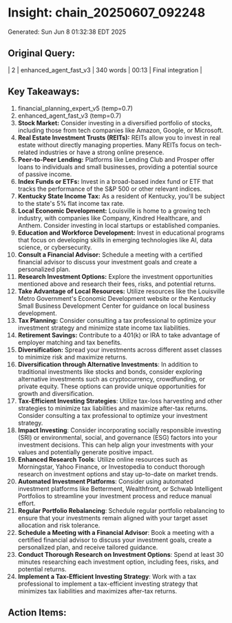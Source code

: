 # Insight: chain_20250607_092248
Generated: Sun Jun  8 01:32:38 EDT 2025

## Original Query:
| 2 | enhanced_agent_fast_v3 | 340 words | 00:13 | Final integration |

## Key Takeaways:
1. financial_planning_expert_v5 (temp=0.7)
2. enhanced_agent_fast_v3 (temp=0.7)
1. **Stock Market:** Consider investing in a diversified portfolio of stocks, including those from tech companies like Amazon, Google, or Microsoft.
2. **Real Estate Investment Trusts (REITs):** REITs allow you to invest in real estate without directly managing properties. Many REITs focus on tech-related industries or have a strong online presence.
3. **Peer-to-Peer Lending:** Platforms like Lending Club and Prosper offer loans to individuals and small businesses, providing a potential source of passive income.
4. **Index Funds or ETFs:** Invest in a broad-based index fund or ETF that tracks the performance of the S&P 500 or other relevant indices.
1. **Kentucky State Income Tax:** As a resident of Kentucky, you'll be subject to the state's 5% flat income tax rate.
2. **Local Economic Development:** Louisville is home to a growing tech industry, with companies like Company, Kindred Healthcare, and Anthem. Consider investing in local startups or established companies.
3. **Education and Workforce Development:** Invest in educational programs that focus on developing skills in emerging technologies like AI, data science, or cybersecurity.
1. **Consult a Financial Advisor:** Schedule a meeting with a certified financial advisor to discuss your investment goals and create a personalized plan.
2. **Research Investment Options:** Explore the investment opportunities mentioned above and research their fees, risks, and potential returns.
3. **Take Advantage of Local Resources:** Utilize resources like the Louisville Metro Government's Economic Development website or the Kentucky Small Business Development Center for guidance on local business development.
1. **Tax Planning:** Consider consulting a tax professional to optimize your investment strategy and minimize state income tax liabilities.
2. **Retirement Savings:** Contribute to a 401(k) or IRA to take advantage of employer matching and tax benefits.
3. **Diversification:** Spread your investments across different asset classes to minimize risk and maximize returns.
1. **Diversification through Alternative Investments**: In addition to traditional investments like stocks and bonds, consider exploring alternative investments such as cryptocurrency, crowdfunding, or private equity. These options can provide unique opportunities for growth and diversification.
2. **Tax-Efficient Investing Strategies**: Utilize tax-loss harvesting and other strategies to minimize tax liabilities and maximize after-tax returns. Consider consulting a tax professional to optimize your investment strategy.
3. **Impact Investing**: Consider incorporating socially responsible investing (SRI) or environmental, social, and governance (ESG) factors into your investment decisions. This can help align your investments with your values and potentially generate positive impact.
1. **Enhanced Research Tools**: Utilize online resources such as Morningstar, Yahoo Finance, or Investopedia to conduct thorough research on investment options and stay up-to-date on market trends.
2. **Automated Investment Platforms**: Consider using automated investment platforms like Betterment, Wealthfront, or Schwab Intelligent Portfolios to streamline your investment process and reduce manual effort.
3. **Regular Portfolio Rebalancing**: Schedule regular portfolio rebalancing to ensure that your investments remain aligned with your target asset allocation and risk tolerance.
1. **Schedule a Meeting with a Financial Advisor**: Book a meeting with a certified financial advisor to discuss your investment goals, create a personalized plan, and receive tailored guidance.
2. **Conduct Thorough Research on Investment Options**: Spend at least 30 minutes researching each investment option, including fees, risks, and potential returns.
3. **Implement a Tax-Efficient Investing Strategy**: Work with a tax professional to implement a tax-efficient investing strategy that minimizes tax liabilities and maximizes after-tax returns.

## Action Items:
